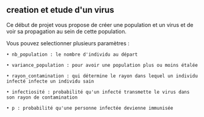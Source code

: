 ## creation et etude d'un virus

Ce début de projet vous propose de créer une population et un virus et de voir sa propagation au sein de cette population.

Vous pouvez selectionner plusieurs paramètres :
  
	• nb_population : le nombre d'individu au départ
  
	• variance_population : pour avoir une population plus ou moins étalée
 
 	• rayon_contamination : qui détermine le rayon dans lequel un individu infecté infecte un individu sain
	
	• infectiosité : probabilité qu'un infecté transmette le virus dans son rayon de contamination

	• p : probabilité qu'une personne infectée devienne immunisée
